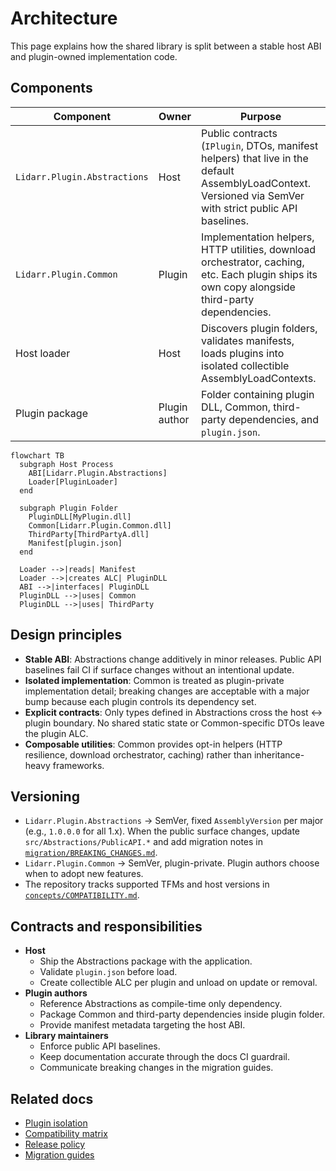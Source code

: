 # Architecture

This page explains how the shared library is split between a stable host ABI and plugin-owned implementation code.

## Components
| Component | Owner | Purpose |
|-----------|-------|---------|
| `Lidarr.Plugin.Abstractions` | Host | Public contracts (`IPlugin`, DTOs, manifest helpers) that live in the default AssemblyLoadContext. Versioned via SemVer with strict public API baselines. |
| `Lidarr.Plugin.Common` | Plugin | Implementation helpers, HTTP utilities, download orchestrator, caching, etc. Each plugin ships its own copy alongside third-party dependencies. |
| Host loader | Host | Discovers plugin folders, validates manifests, loads plugins into isolated collectible AssemblyLoadContexts. |
| Plugin package | Plugin author | Folder containing plugin DLL, Common, third-party dependencies, and `plugin.json`. |

```mermaid
flowchart TB
  subgraph Host Process
    ABI[Lidarr.Plugin.Abstractions]
    Loader[PluginLoader]
  end

  subgraph Plugin Folder
    PluginDLL[MyPlugin.dll]
    Common[Lidarr.Plugin.Common.dll]
    ThirdParty[ThirdPartyA.dll]
    Manifest[plugin.json]
  end

  Loader -->|reads| Manifest
  Loader -->|creates ALC| PluginDLL
  ABI -->|interfaces| PluginDLL
  PluginDLL -->|uses| Common
  PluginDLL -->|uses| ThirdParty
```

## Design principles
- **Stable ABI**: Abstractions change additively in minor releases. Public API baselines fail CI if surface changes without an intentional update.
- **Isolated implementation**: Common is treated as plugin-private implementation detail; breaking changes are acceptable with a major bump because each plugin controls its dependency set.
- **Explicit contracts**: Only types defined in Abstractions cross the host ↔ plugin boundary. No shared static state or Common-specific DTOs leave the plugin ALC.
- **Composable utilities**: Common provides opt-in helpers (HTTP resilience, download orchestrator, caching) rather than inheritance-heavy frameworks.

## Versioning
- `Lidarr.Plugin.Abstractions` → SemVer, fixed `AssemblyVersion` per major (e.g., `1.0.0.0` for all 1.x). When the public surface changes, update `src/Abstractions/PublicAPI.*` and add migration notes in [`migration/BREAKING_CHANGES.md`](../migration/BREAKING_CHANGES.md).
- `Lidarr.Plugin.Common` → SemVer, plugin-private. Plugin authors choose when to adopt new features.
- The repository tracks supported TFMs and host versions in [`concepts/COMPATIBILITY.md`](COMPATIBILITY.md).

## Contracts and responsibilities
- **Host**
  - Ship the Abstractions package with the application.
  - Validate `plugin.json` before load.
  - Create collectible ALC per plugin and unload on update or removal.
- **Plugin authors**
  - Reference Abstractions as compile-time only dependency.
  - Package Common and third-party dependencies inside plugin folder.
  - Provide manifest metadata targeting the host ABI.
- **Library maintainers**
  - Enforce public API baselines.
  - Keep documentation accurate through the docs CI guardrail.
  - Communicate breaking changes in the migration guides.

## Related docs
- [Plugin isolation](PLUGIN_ISOLATION.md)
- [Compatibility matrix](COMPATIBILITY.md)
- [Release policy](../dev-guide/RELEASE_POLICY.md)
- [Migration guides](../migration/FROM_LEGACY.md)
